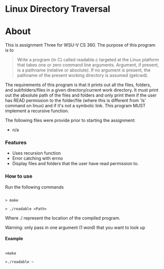 # Linux Directory Traversal

# About
This is assignment Three for WSU-V CS 360. The purpose of this program is to
> Write a program (in C) called readable.c targeted at the Linux platform that takes one or zero command line arguments.
Argument, if present, is a pathname (relative or absolute). If no argument is present, the pathname of the present working
directory is assumed (getcwd).

The requirements of this program is that it prints out all the files, folders, and subfolders/files in a given directory/current work directory. It must print out the absolute path of the files and folders and only print them if the user has READ permission to the folder/file (where this is different from 'ls' command on linux) and if it's not a symbolic link. This program MUST implement a recursive function.

The following files were provide prior to starting the assignment:
- n/a

### Features

- Uses recursion function
- Error catching with errno
- Display files and folders that the user have read permission to.

### How to use
Run the following commands
```

> make

> ./readable <Path>

```

Where ./ represent the location of the compiled program.

Warning: only pass in one argument (1 word) that you want to look up
#### Example
```

>make

>./readable ~

```